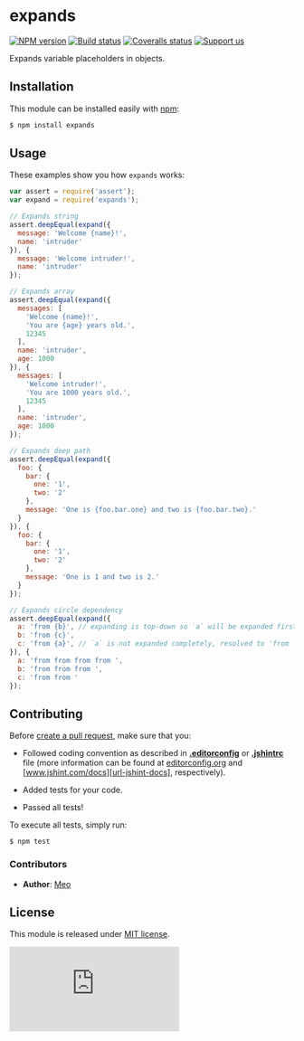 # expands

[![NPM version][meta-img-npm]][meta-url-npm]
[![Build status][meta-img-travis]][meta-url-travis]
[![Coveralls status][meta-img-coveralls]][meta-url-coveralls]
[![Support us][meta-img-gratipay]][meta-url-gratipay]

Expands variable placeholders in objects.

## Installation

This module can be installed easily with [npm][url-npm]:

```sh
$ npm install expands
```

## Usage

These examples show you how `expands` works:

```js
var assert = require('assert');
var expand = require('expands');

// Expands string
assert.deepEqual(expand({
  message: 'Welcome {name}!',
  name: 'intruder'
}), {
  message: 'Welcome intruder!',
  name: 'intruder'
});

// Expands array
assert.deepEqual(expand({
  messages: [
    'Welcome {name}!',
    'You are {age} years old.',
    12345
  ],
  name: 'intruder',
  age: 1000
}), {
  messages: [
    'Welcome intruder!',
    'You are 1000 years old.',
    12345
  ],
  name: 'intruder',
  age: 1000
});

// Expands deep path
assert.deepEqual(expand({
  foo: {
    bar: {
      one: '1',
      two: '2'
    },
    message: 'One is {foo.bar.one} and two is {foo.bar.two}.'
  }
}), {
  foo: {
    bar: {
      one: '1',
      two: '2'
    },
    message: 'One is 1 and two is 2.'
  }
});

// Expands circle dependency
assert.deepEqual(expand({
  a: 'from {b}', // expanding is top-down so `a` will be expanded first
  b: 'from {c}',
  c: 'from {a}', // `a` is not expanded completely, resolved to 'from ',
}), {
  a: 'from from from from ',
  b: 'from from from ',
  c: 'from from '
});
```

## Contributing

Before [create a pull request][repo-url-pull-request], make sure that you:

* Followed coding convention as described in
**[.editorconfig][repo-editorconfig]** or **[.jshintrc][repo-jshintrc]** file
(more information can be found at [editorconfig.org][url-editorconfig] and
[www.jshint.com/docs][url-jshint-docs], respectively).

* Added tests for your code.

* Passed all tests!

To execute all tests, simply run:

    $ npm test

### Contributors

* **Author**: [Meo][url-meoguru]

## License

This module is released under [MIT license][repo-license].

[![Analytics][meta-img-ga]][meta-url-ga]

[//]: # (Site URLs)
[url-node]: http://nodejs.org
[url-npm]: https://www.npmjs.org/
[url-editorconfig]: http://editorconfig.org
[url-jshint-docs]: http://www.jshint.com/docs

[//]: # (Repository URLs and resources)
[repo-url-new-issue]: https://github.com/meoguru/expands/issues/new
[repo-url-pull-request]: https://github.com/meoguru/expands/pulls
[repo-license]: https://github.com/meoguru/expands/blob/master/LICENSE
[repo-editorconfig]: https://github.com/meoguru/expands/blob/master/.editorconfig
[repo-jshintrc]: https://github.com/meoguru/expands/blob/master/.jshintrc

[//]: # (Repository meta information)
[meta-url-npm]: https://npmjs.org/package/expands
[meta-img-npm]: https://img.shields.io/npm/v/expands.svg?style=flat
[meta-url-travis]: https://travis-ci.org/meoguru/expands
[meta-img-travis]: https://img.shields.io/travis/meoguru/expands.svg?style=flat
[meta-url-coveralls]: https://coveralls.io/r/meoguru/expands
[meta-img-coveralls]: https://img.shields.io/coveralls/meoguru/expands/master.svg?style=flat
[meta-url-gratipay]: https://gratipay.com/meoguru
[meta-img-gratipay]: https://img.shields.io/gratipay/meoguru.svg?style=flat
[meta-url-ga]: https://github.com/igrigorik/ga-beacon
[meta-img-ga]: https://ga-beacon.appspot.com/UA-54698248-1/repo/README.md

[//]: # (Authors and contributors URLs)
[url-meoguru]: http://meo.guru
